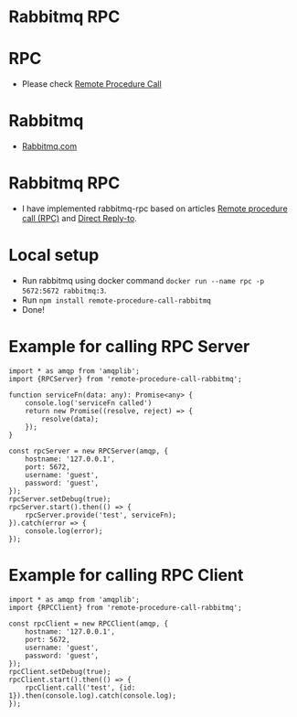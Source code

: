 Rabbitmq RPC
============

# RPC
- Please check [Remote Procedure Call](https://en.wikipedia.org/wiki/Remote_procedure_call)

# Rabbitmq
- [Rabbitmq.com](https://www.rabbitmq.com)

# Rabbitmq RPC
- I have implemented rabbitmq-rpc based on articles [Remote procedure call (RPC)](https://www.rabbitmq.com/tutorials/tutorial-six-python.html) and [Direct Reply-to](https://www.rabbitmq.com/direct-reply-to.html).

# Local setup
- Run rabbitmq using docker command `docker run --name rpc -p 5672:5672 rabbitmq:3`.
- Run `npm install remote-procedure-call-rabbitmq`
- Done!

# Example for calling RPC Server
```
import * as amqp from 'amqplib';
import {RPCServer} from 'remote-procedure-call-rabbitmq';

function serviceFn(data: any): Promise<any> {
    console.log('serviceFn called')
    return new Promise((resolve, reject) => {
        resolve(data);
    });
}

const rpcServer = new RPCServer(amqp, {
    hostname: '127.0.0.1',
    port: 5672,
    username: 'guest',
    password: 'guest',
});
rpcServer.setDebug(true);
rpcServer.start().then(() => {
    rpcServer.provide('test', serviceFn);
}).catch(error => {
    console.log(error);
});
```

# Example for calling RPC Client
```
import * as amqp from 'amqplib';
import {RPCClient} from 'remote-procedure-call-rabbitmq';

const rpcClient = new RPCClient(amqp, {
    hostname: '127.0.0.1',
    port: 5672,
    username: 'guest',
    password: 'guest',
});
rpcClient.setDebug(true);
rpcClient.start().then(() => {
    rpcClient.call('test', {id: 1}).then(console.log).catch(console.log);
});
```

